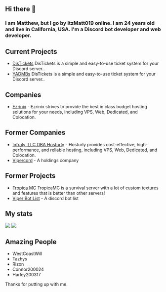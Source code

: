 ## Hi there 👋

<h3> I am Matthew, but I go by ItzMatt019 online. I am 24 years old and live in California, USA. I'm a Discord bot developer and web developer.</h3>

<h2>Current Projects</h2>
<ul>
  <li><a href="https://distickets.xyz/"> DisTickets</a> DisTickets is a simple and easy-to-use ticket system for your Discord server..</li>
  <li><a href="https://yadmb.xyz/"> YADMBs</a> DisTickets is a simple and easy-to-use ticket system for your Discord server..</li>
</ul>


<h2>Companies</h2>
<ul>
  <li><a href="https://ezrinix.com">Ezrinix</a> - Ezrinix strives to provide the best in class budget hosting solutions for your needs, including VPS, Web, Dedicated, and Colocation.</li>
</ul>

<h2>Former Companies</h2>
<ul>
  <li><a href="https://hosturly.com">Infraly, LLC DBA Hosturly</a> - Hosturly provides cost-effective, high-performance, and reliable hosting, including VPS, Web, Dedicated, and Colocation.</li>
  <li><a href="https://vipercord.com">Vipercord</a> - A holdings company</li>
</ul>

<h2>Former Projects</h2>
<ul>
  <li><a href="https://www.tropicamc.com/"> Tropica MC</a> TropicaMC is a survival server with a lot of custom textures and features that is better than other servers!</li>
  <li><a href="https://viperbotlist.com">Viper Bot List</a> - A discord bot list</li>
</ul>

<h2>My stats</h2>
<img src="https://github-readme-stats.vercel.app/api?username=itzmatt019&show_icons=true&theme=radical&count_private=true&include_all_commits=true">
<img src="https://github-readme-stats.vercel.app/api/top-langs/?username=itzmatt019&theme=radical&layout=compact">

<h2>Amazing People</h2>
<ul>
  <li>WestCoastWill</li>
  <li>Tazhys</li>
  <li>Rizon</li>
  <li>Connor200024</li>
  <li>Harley200317</li>
</ul>

Thanks for putting up with me.
